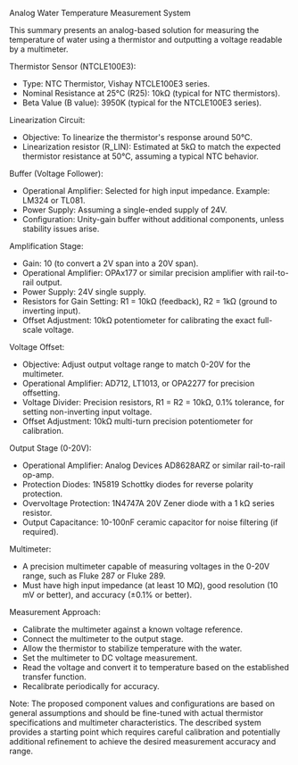 Analog Water Temperature Measurement System

This summary presents an analog-based solution for measuring the temperature of water using a thermistor and outputting a voltage readable by a multimeter.

Thermistor Sensor (NTCLE100E3):
- Type: NTC Thermistor, Vishay NTCLE100E3 series.
- Nominal Resistance at 25°C (R25): 10kΩ (typical for NTC thermistors).
- Beta Value (B value): 3950K (typical for the NTCLE100E3 series).

Linearization Circuit:
- Objective: To linearize the thermistor's response around 50°C.
- Linearization resistor (R_LIN): Estimated at 5kΩ to match the expected thermistor resistance at 50°C, assuming a typical NTC behavior.

Buffer (Voltage Follower):
- Operational Amplifier: Selected for high input impedance. Example: LM324 or TL081.
- Power Supply: Assuming a single-ended supply of 24V.
- Configuration: Unity-gain buffer without additional components, unless stability issues arise.

Amplification Stage:
- Gain: 10 (to convert a 2V span into a 20V span).
- Operational Amplifier: OPAx177 or similar precision amplifier with rail-to-rail output.
- Power Supply: 24V single supply.
- Resistors for Gain Setting: R1 = 10kΩ (feedback), R2 = 1kΩ (ground to inverting input).
- Offset Adjustment: 10kΩ potentiometer for calibrating the exact full-scale voltage.

Voltage Offset:
- Objective: Adjust output voltage range to match 0-20V for the multimeter.
- Operational Amplifier: AD712, LT1013, or OPA2277 for precision offsetting.
- Voltage Divider: Precision resistors, R1 = R2 = 10kΩ, 0.1% tolerance, for setting non-inverting input voltage.
- Offset Adjustment: 10kΩ multi-turn precision potentiometer for calibration.

Output Stage (0-20V):
- Operational Amplifier: Analog Devices AD8628ARZ or similar rail-to-rail op-amp.
- Protection Diodes: 1N5819 Schottky diodes for reverse polarity protection.
- Overvoltage Protection: 1N4747A 20V Zener diode with a 1 kΩ series resistor.
- Output Capacitance: 10-100nF ceramic capacitor for noise filtering (if required).

Multimeter:
- A precision multimeter capable of measuring voltages in the 0-20V range, such as Fluke 287 or Fluke 289.
- Must have high input impedance (at least 10 MΩ), good resolution (10 mV or better), and accuracy (±0.1% or better).

Measurement Approach:
- Calibrate the multimeter against a known voltage reference.
- Connect the multimeter to the output stage.
- Allow the thermistor to stabilize temperature with the water.
- Set the multimeter to DC voltage measurement.
- Read the voltage and convert it to temperature based on the established transfer function.
- Recalibrate periodically for accuracy.

Note: The proposed component values and configurations are based on general assumptions and should be fine-tuned with actual thermistor specifications and multimeter characteristics. The described system provides a starting point which requires careful calibration and potentially additional refinement to achieve the desired measurement accuracy and range.